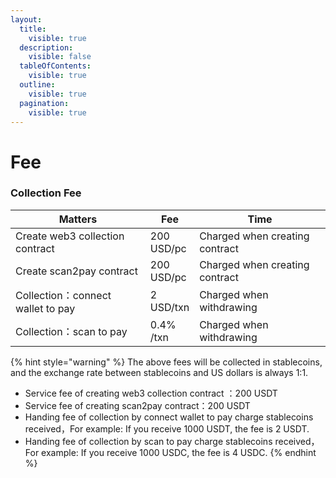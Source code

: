 ```yaml
---
layout:
  title:
    visible: true
  description:
    visible: false
  tableOfContents:
    visible: true
  outline:
    visible: true
  pagination:
    visible: true
---
```


# Fee

### Collection Fee

<table><thead><tr><th width="292.36328125">Matters</th><th>Fee</th><th width="280.38671875">Time</th></tr></thead><tbody><tr><td>Create web3 collection contract</td><td>200 USD/pc</td><td>Charged when creating contract</td></tr><tr><td>Create scan2pay contract</td><td>200 USD/pc</td><td>Charged when creating contract</td></tr><tr><td>Collection：connect wallet to pay</td><td>2 USD/txn</td><td>Charged when withdrawing</td></tr><tr><td>Collection：scan to pay</td><td>0.4% /txn</td><td>Charged when withdrawing</td></tr></tbody></table>

{% hint style="warning" %}
The above fees will be collected in stablecoins, and the exchange rate between stablecoins and US dollars is always 1:1.

* Service fee of creating web3 collection contract ：200 USDT
* Service fee of creating scan2pay contract：200 USDT
* Handing fee of collection by connect wallet to pay charge stablecoins received，For example: If you receive 1000 USDT, the fee is 2 USDT.
* Handing fee of collection by scan to pay charge stablecoins received，For example: If you receive 1000 USDC, the fee is 4 USDC.
{% endhint %}

